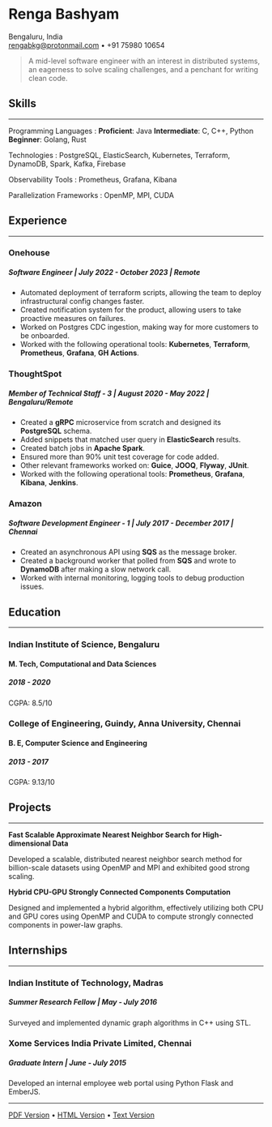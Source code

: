 # Renga Bashyam

Bengaluru, India\
<rengabkg@protonmail.com> • +91 75980 10654

> A mid-level software engineer with an interest in distributed systems,
> an eagerness to solve scaling challenges,
> and a penchant for writing clean code.

## Skills

---

Programming Languages
:   **Proficient**: Java 
    **Intermediate**: C, C++, Python
    **Beginner**: Golang, Rust

Technologies
:   PostgreSQL, ElasticSearch, Kubernetes, Terraform, DynamoDB, Spark, Kafka, Firebase

Observability Tools
: Prometheus, Grafana, Kibana

Parallelization Frameworks
: OpenMP, MPI, CUDA

## Experience

---

### Onehouse
##### **Software Engineer** | July 2022 - October 2023 | Remote
- Automated deployment of terraform scripts, allowing the team to deploy infrastructural config changes faster.
- Created notification system for the product, allowing users to take proactive measures on failures.
- Worked on Postgres CDC ingestion, making way for more customers to be onboarded.
- Worked with the following operational tools: **Kubernetes**, **Terraform**, **Prometheus**, **Grafana**, **GH Actions**.

### ThoughtSpot
##### **Member of Technical Staff - 3** | August 2020 - May 2022 | Bengaluru/Remote
- Created a **gRPC** microservice from scratch and designed its **PostgreSQL** schema.
- Added snippets that matched user query in **ElasticSearch** results.
- Created batch jobs in **Apache Spark**.
- Ensured more than 90% unit test coverage for code added.
- Other relevant frameworks worked on: **Guice**, **JOOQ**, **Flyway**, **JUnit**.
- Worked with the following operational tools: **Prometheus**, **Grafana**, **Kibana**, **Jenkins**.

### Amazon
##### **Software Development Engineer - 1** | July 2017 - December 2017 | Chennai
- Created an asynchronous API using **SQS** as the message broker.
- Created a background worker that polled from **SQS** and wrote to **DynamoDB** after making a slow network call.
- Worked with internal monitoring, logging tools to debug production issues.

## Education

---

### Indian Institute of Science, Bengaluru
#### M. Tech, Computational and Data Sciences
##### 2018 - 2020
CGPA: 8.5/10

### College of Engineering, Guindy, Anna University, Chennai
#### B. E, Computer Science and Engineering
##### 2013 - 2017
CGPA: 9.13/10

## Projects

---

**Fast Scalable Approximate Nearest Neighbor Search for High-dimensional Data**

Developed a scalable, distributed nearest neighbor search method for billion-scale datasets using OpenMP and MPI and exhibited good strong scaling.


**Hybrid CPU-GPU Strongly Connected Components Computation**

Designed and implemented a hybrid algorithm, effectively utilizing both CPU and GPU cores using OpenMP and CUDA to compute strongly connected components in power-law graphs.

## Internships

---

### Indian Institute of Technology, Madras
##### **Summer Research Fellow** | May - July 2016
Surveyed and implemented dynamic graph algorithms in C++ using STL.

### Xome Services India Private Limited, Chennai
##### **Graduate Intern** | June - July 2015
Developed an internal employee web portal using Python Flask and EmberJS.

---

[PDF Version](https://rengabkg.github.io/resume/RengaBashyam.pdf) •
[HTML Version](https://rengabkg.github.io/resume/RengaBashyam.html) •
[Text Version](https://rengabkg.github.io/resume/RengaBashyam.txt)
